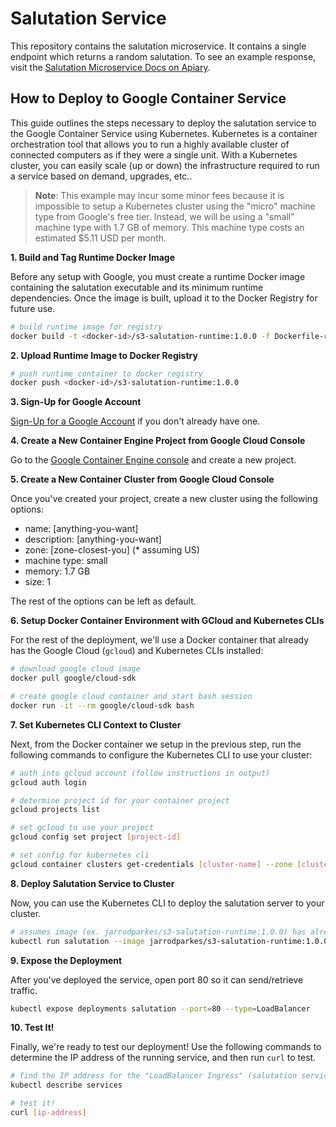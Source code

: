 # Salutation Service

This repository contains the salutation microservice. It contains a single endpoint which returns a random salutation. To see an example response, visit the [Salutation Microservice Docs on Apiary](http://docs.salutationmicroservice.apiary.io/#).

## How to Deploy to Google Container Service

This guide outlines the steps necessary to deploy the salutation service to the Google Container Service using Kubernetes. Kubernetes is a container orchestration tool that allows you to run a highly available cluster of connected computers as if they were a single unit. With a Kubernetes cluster, you can easily scale (up or down) the infrastructure required to run a service based on demand, upgrades, etc..

> **Note**: This example may incur some minor fees because it is impossible to setup a Kubernetes cluster using the "micro" machine type from Google's free tier. Instead, we will be using a "small" machine type with 1.7 GB of memory. This machine type costs an estimated $5.11 USD per month.

**1. Build and Tag Runtime Docker Image**

Before any setup with Google, you must create a runtime Docker image containing the salutation executable and its minimum runtime dependencies. Once the image is built, upload it to the Docker Registry for future use.

```bash
# build runtime image for registry
docker build -t <docker-id>/s3-salutation-runtime:1.0.0 -f Dockerfile-runtime .
```

**2. Upload Runtime Image to Docker Registry**

```bash
# push runtime container to docker registry
docker push <docker-id>/s3-salutation-runtime:1.0.0
```

**3. Sign-Up for Google Account**

[Sign-Up for a Google Account](https://accounts.google.com/SignUp) if you don't already have one.

**4. Create a New Container Engine Project from Google Cloud Console**

Go to the [Google Container Engine console](https://console.cloud.google.com/kubernetes) and create a new project.

**5. Create a New Container Cluster from Google Cloud Console**

Once you've created your project, create a new cluster using the following options:

- name: [anything-you-want]
- description: [anything-you-want]
- zone: [zone-closest-you] (* assuming US)
- machine type: small
- memory: 1.7 GB
- size: 1

The rest of the options can be left as default.

**6. Setup Docker Container Environment with GCloud and Kubernetes CLIs**

For the rest of the deployment, we'll use a Docker container that already has the Google Cloud (`gcloud`) and Kubernetes CLIs installed:

```bash
# download google cloud image
docker pull google/cloud-sdk

# create google cloud container and start bash session
docker run -it --rm google/cloud-sdk bash
```

**7. Set Kubernetes CLI Context to Cluster**

Next, from the Docker container we setup in the previous step, run the following commands to configure the Kubernetes CLI to use your cluster:

```bash
# auth into gcloud account (follow instructions in output)
gcloud auth login

# determine project id for your container project
gcloud projects list

# set gcloud to use your project
gcloud config set project [project-id]

# set config for kubernetes cli
gcloud container clusters get-credentials [cluster-name] --zone [cluster-zone] --project [project-id]
```

**8. Deploy Salutation Service to Cluster**

Now, you can use the Kubernetes CLI to deploy the salutation server to your cluster.

```bash
# assumes image (ex. jarrodparkes/s3-salutation-runtime:1.0.0) has already been uploaded to docker registry
kubectl run salutation --image jarrodparkes/s3-salutation-runtime:1.0.0
```

**9. Expose the Deployment**

After you've deployed the service, open port 80 so it can send/retrieve traffic.

```bash
kubectl expose deployments salutation --port=80 --type=LoadBalancer
```

**10. Test It!**

Finally, we're ready to test our deployment! Use the following commands to determine the IP address of the running service, and then run `curl` to test.

```bash
# find the IP address for the "LoadBalancer Ingress" (salutation service)
kubectl describe services

# test it!
curl [ip-address]
```
